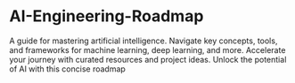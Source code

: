 # AI-Engineering-Roadmap
A guide for mastering artificial intelligence. Navigate key concepts, tools, and frameworks for machine learning, deep learning, and more. Accelerate your journey with curated resources and project ideas. Unlock the potential of AI with this concise roadmap
